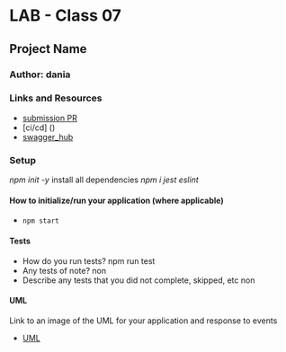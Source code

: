 # LAB - Class 07

## Project Name

### Author: dania

### Links and Resources

- [submission PR](https://github.com/401-advanced-javascript-dania/lab-07-api-server/pull/1)
- [ci/cd] ()
- [swagger_hub]()


### Setup
*npm init -y*
install all dependencies *npm i jest eslint*
#### How to initialize/run your application (where applicable)

- `npm start`

#### Tests

- How do you run tests?
npm run test
- Any tests of note?
non
- Describe any tests that you did not complete, skipped, etc
non
#### UML

Link to an image of the UML for your application and response to events
- [UML]()
